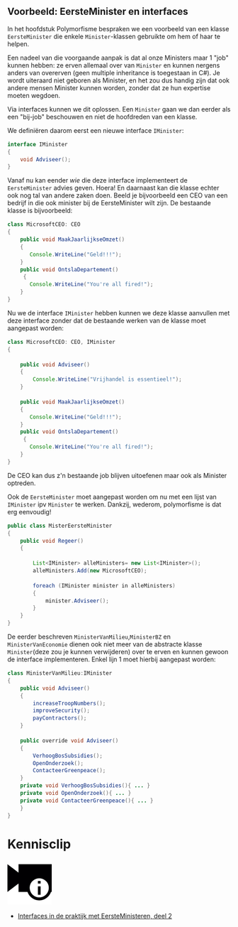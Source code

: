 ##  Voorbeeld: EersteMinister en interfaces

In het hoofdstuk Polymorfisme bespraken we een voorbeeld van een klasse ``EersteMinister`` die enkele ``Minister``-klassen gebruikte om hem of haar te helpen.

Een nadeel van die voorgaande aanpak is dat al onze Ministers maar 1 "job" kunnen hebben: ze erven allemaal over van ``Minister`` en kunnen nergens anders van overerven (geen multiple inheritance is toegestaan in C#). Je wordt uiteraard niet geboren als Minister, en het zou dus handig zijn dat ook andere mensen Minister kunnen worden, zonder dat ze hun expertise moeten wegdoen. 

Via interfaces kunnen we dit oplossen. Een ``Minister`` gaan we dan eerder als een "bij-job" beschouwen en niet de hoofdreden van een klasse.

We definiëren daarom eerst een nieuwe interface ``IMinister``:
```java
interface IMinister
{
    void Adviseer();
}
```

Vanaf nu kan eender *wie* die deze interface implementeert de ``EersteMinister`` advies geven. Hoera! En daarnaast kan die klasse echter ook nog tal van andere zaken doen. Beeld je bijvoorbeeld een CEO van een bedrijf in die ook minister bij de EersteMinister wilt zijn. De bestaande klasse is bijvoorbeeld:

```java
class MicrosoftCEO: CEO
{
    public void MaakJaarlijkseOmzet()
    { 
       Console.WriteLine("Geld!!!");       
    }
    public void OntslaDepartement()
     { 
       Console.WriteLine("You're all fired!");       
    }
}
```
Nu we de interface ``IMinister`` hebben kunnen we deze klasse aanvullen met deze interface zonder dat de bestaande werken van de klasse moet aangepast worden:
```java
class MicrosoftCEO: CEO, IMinister
{
     
    public void Adviseer()
    { 
        Console.WriteLine("Vrijhandel is essentieel!");
    }
    
    public void MaakJaarlijkseOmzet()
    { 
       Console.WriteLine("Geld!!!");       
    }
    public void OntslaDepartement()
     { 
       Console.WriteLine("You're all fired!");       
    }
}
```
De CEO kan dus z'n bestaande job blijven uitoefenen maar ook als Minister optreden. 

Ook de ``EersteMinister`` moet aangepast worden om nu met een lijst van ``IMinister`` ipv ``Minister`` te werken. Dankzij, wederom, polymorfisme is dat erg eenvoudig! 

```java
public class MisterEersteMinister
{
    public void Regeer()
    {
    
        List<IMinister> alleMinisters= new List<IMinister>();
        alleMinisters.Add(new MicrosoftCEO);
        
        foreach (IMinister minister in alleMinisters)
        {
            minister.Adviseer();
        }
    }
}
```

De eerder beschreven ``MinisterVanMilieu``,``MinisterBZ`` en ``MinisterVanEconomie`` dienen ook niet meer van de abstracte klasse ``Minister``(deze zou je kunnen verwijderen) over te erven en kunnen gewoon de interface implementeren. Enkel lijn 1 moet hierbij aangepast worden:

```java
class MinisterVanMilieu:IMinister
{
    public void Adviseer()
    {
        increaseTroopNumbers();
        improveSecurity();
        payContractors();
    }

    public override void Adviseer()
    {
        VerhoogBosSubsidies();
        OpenOnderzoek();
        ContacteerGreenpeace();
    }
    private void VerhoogBosSubsidies(){ ... }
    private void OpenOnderzoek(){ ... }
    private void ContacteerGreenpeace(){ ... }
    }
}
```

<!---NOBOOKSTART--->
# Kennisclip
![](../assets/infoclip.png)

* [Interfaces in de praktijk met EersteMinisteren, deel 2](https://ap.cloud.panopto.eu/Panopto/Pages/Viewer.aspx?id=1df92edd-ba85-42f4-bdd0-abac0149cc10)
<!---NOBOOKEND--->
